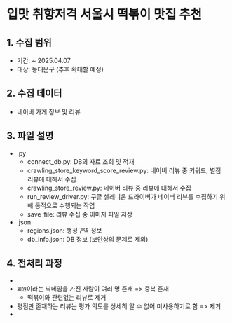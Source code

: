 # 입맛 취향저격 서울시 떡볶이 맛집 추천

## 1. 수집 범위
- 기간: ~ 2025.04.07
- 대상: 동대문구 (추후 확대할 예정)
  
## 2. 수집 데이터
- 네이버 가게 정보 및 리뷰

## 3. 파일 설명
- .py
  - connect_db.py: DB의 자료 조회 및 적재
  - crawling_store_keyword_score_review.py: 네이버 리뷰 중 키워드, 별점 리뷰에 대해서 수집
  - crawling_store_review.py: 네이버 리뷰 중 리뷰에 대해서 수집
  - run_review_driver.py: 구글 셀레니움 드라이버가 네이버 리뷰를 수집하기 위해 동적으로 수행되는 작업
  - save_file: 리뷰 수집 중 이미지 파일 저장
- .json
  - regions.json: 행정구역 정보
  - db_info.json: DB 정보 (보안상의 문제로 제외)

## 4. 전처리 과정
- 
- `회원`이라는 닉네임을 가진 사람이 여러 명 존재 => 중복 존재
  - 떡볶이와 관련없는 리뷰로 제거
- 평점만 존재하는 리뷰는 평가 의도를 상세히 알 수 없어 미사용하기로 함 => 제거
- 
